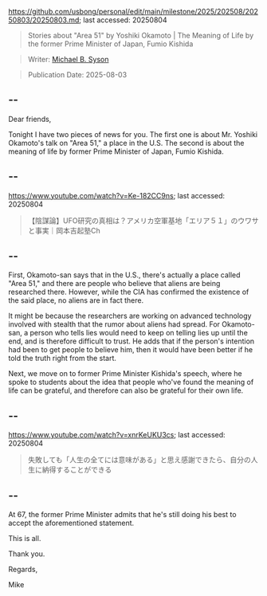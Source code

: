 https://github.com/usbong/personal/edit/main/milestone/2025/202508/20250803/20250803.md; last accessed: 20250804

> Stories about "Area 51" by Yoshiki Okamoto | The Meaning of Life by the former Prime Minister of Japan, Fumio Kishida

> Writer: [Michael B. Syson](https://www.linkedin.com/in/michaelsyson/)

> Publication Date: 2025-08-03

## --

Dear friends,

Tonight I have two pieces of news for you. The first one is about Mr. Yoshiki Okamoto's talk on "Area 51," a place in the U.S. The second is about the meaning of life by former Prime Minister of Japan, Fumio Kishida.

## --

https://www.youtube.com/watch?v=Ke-182CC9ns; last accessed: 20250804

> 【陰謀論】UFO研究の真相は？アメリカ空軍基地「エリア５１」のウワサと事実｜岡本吉起塾Ch

## --

First, Okamoto-san says that in the U.S., there's actually a place called "Area 51," and there are people who believe that aliens are being researched there. However, while the CIA has confirmed the existence of the said place, no aliens are in fact there.

It might be because the researchers are working on advanced technology involved with stealth that the rumor about aliens had spread. For Okamoto-san, a person who tells lies would need to keep on telling lies up until the end, and is therefore difficult to trust. He adds that if the person's intention had been to get people to believe him, then it would have been better if he told the truth right from the start.

Next, we move on to former Prime Minister Kishida's speech, where he spoke to students about the idea that people who've found the meaning of life can be grateful, and therefore can also be grateful for their own life. 

## --

https://www.youtube.com/watch?v=xnrKeUKU3cs; last accessed: 20250804

> 失敗しても「人生の全てには意味がある」と思え感謝できたら、自分の人生に納得することができる

## --

At 67, the former Prime Minister admits that he's still doing his best to accept the aforementioned statement.

This is all.

Thank you.

Regards,

Mike
